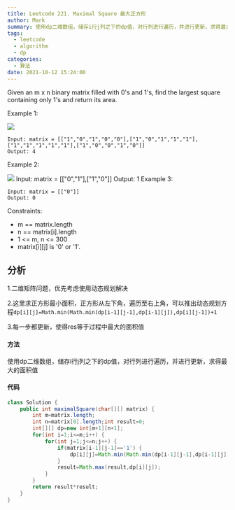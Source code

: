 ```yaml
---
title: Leetcode 221. Maximal Square 最大正方形
author: Mark
summary: 使用dp二维数组，储存i行j列之下的dp值，对行列进行遍历，并进行更新，求得最大的面积值
tags:
  - leetcode
  - algorithm
  - dp
categories:
  - 算法
date: 2021-10-12 15:24:00
---
```

Given an m x n binary matrix filled with 0's and 1's, find the largest square containing only 1's and return its area.

 
Example 1:

![](https://cdn.jsdelivr.net/gh/cumark/picBed/20211012151628.png)
```
Input: matrix = [["1","0","1","0","0"],["1","0","1","1","1"],["1","1","1","1","1"],["1","0","0","1","0"]]
Output: 4
```
Example 2:

![](https://cdn.jsdelivr.net/gh/cumark/picBed/20211012151648.png)
Input: matrix = [["0","1"],["1","0"]]
Output: 1
Example 3:

```
Input: matrix = [["0"]]
Output: 0
``` 

Constraints:

+ m == matrix.length
+ n == matrix[i].length
+ 1 <= m, n <= 300
+ matrix[i][j] is '0' or '1'.


## 分析

1.二维矩阵问题，优先考虑使用动态规划解决

2.这里求正方形最小面积，正方形从左下角，遍历至右上角，可以推出动态规划方程`dp[i][j]=Math.min(Math.min(dp[i-1][j-1],dp[i-1][j]),dp[i][j-1])+1`

3.每一步都更新，使得res等于过程中最大的面积值

#### 方法

使用dp二维数组，储存i行j列之下的dp值，对行列进行遍历，并进行更新，求得最大的面积值


#### 代码

```java
class Solution {
    public int maximalSquare(char[][] matrix) {
        int m=matrix.length;
        int n=matrix[0].length;int result=0;
        int[][] dp=new int[m+1][n+1];
        for(int i=1;i<=m;i++) {
            for(int j=1;j<=n;j++) {
                if(matrix[i-1][j-1]=='1') {
                    dp[i][j]=Math.min(Math.min(dp[i-1][j-1],dp[i-1][j]),dp[i][j-1])+1;
                }
                result=Math.max(result,dp[i][j]);
            }
        }
        return result*result;
    }
}
```

